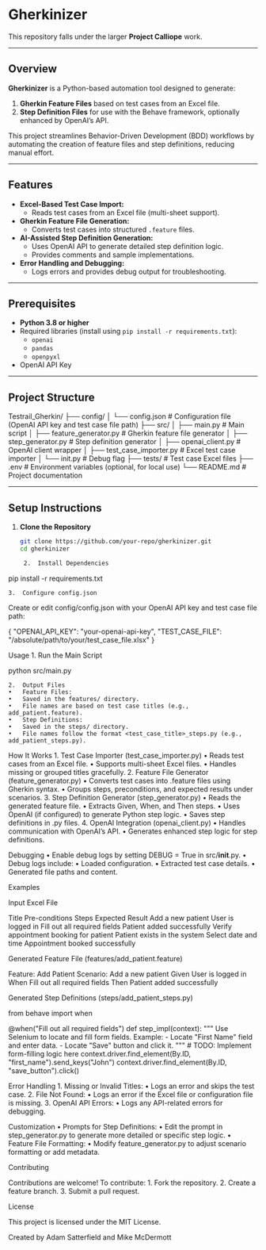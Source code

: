 # Gherkinizer

This repository falls under the larger **Project Calliope** work.

---

## Overview

**Gherkinizer** is a Python-based automation tool designed to generate:
1. **Gherkin Feature Files** based on test cases from an Excel file.
2. **Step Definition Files** for use with the Behave framework, optionally enhanced by OpenAI’s API.

This project streamlines Behavior-Driven Development (BDD) workflows by automating the creation of feature files and step definitions, reducing manual effort.

---

## Features

- **Excel-Based Test Case Import:**
  - Reads test cases from an Excel file (multi-sheet support).
- **Gherkin Feature File Generation:**
  - Converts test cases into structured `.feature` files.
- **AI-Assisted Step Definition Generation:**
  - Uses OpenAI API to generate detailed step definition logic.
  - Provides comments and sample implementations.
- **Error Handling and Debugging:**
  - Logs errors and provides debug output for troubleshooting.

---

## Prerequisites

- **Python 3.8 or higher**
- Required libraries (install using `pip install -r requirements.txt`):
  - `openai`
  - `pandas`
  - `openpyxl`
- OpenAI API Key

---

## Project Structure

Testrail_Gherkin/
├── config/
│   └── config.json               # Configuration file (OpenAI API key and test case file path)
├── src/
│   ├── main.py                   # Main script
│   ├── feature_generator.py      # Gherkin feature file generator
│   ├── step_generator.py         # Step definition generator
│   ├── openai_client.py          # OpenAI client wrapper
│   ├── test_case_importer.py     # Excel test case importer
│   └── init.py               # Debug flag
├── tests/                        # Test case Excel files
├── .env                          # Environment variables (optional, for local use)
└── README.md                     # Project documentation

---

## Setup Instructions

1. **Clone the Repository**
   ```bash
   git clone https://github.com/your-repo/gherkinizer.git
   cd gherkinizer

	2.	Install Dependencies

pip install -r requirements.txt


	3.	Configure config.json
Create or edit config/config.json with your OpenAI API key and test case file path:

{
    "OPENAI_API_KEY": "your-openai-api-key",
    "TEST_CASE_FILE": "/absolute/path/to/your/test_case_file.xlsx"
}

Usage
	1.	Run the Main Script

python src/main.py


	2.	Output Files
	•	Feature Files:
	•	Saved in the features/ directory.
	•	File names are based on test case titles (e.g., add_patient.feature).
	•	Step Definitions:
	•	Saved in the steps/ directory.
	•	File names follow the format <test_case_title>_steps.py (e.g., add_patient_steps.py).

How It Works
	1.	Test Case Importer (test_case_importer.py)
	•	Reads test cases from an Excel file.
	•	Supports multi-sheet Excel files.
	•	Handles missing or grouped titles gracefully.
	2.	Feature File Generator (feature_generator.py)
	•	Converts test cases into .feature files using Gherkin syntax.
	•	Groups steps, preconditions, and expected results under scenarios.
	3.	Step Definition Generator (step_generator.py)
	•	Reads the generated feature file.
	•	Extracts Given, When, and Then steps.
	•	Uses OpenAI (if configured) to generate Python step logic.
	•	Saves step definitions in .py files.
	4.	OpenAI Integration (openai_client.py)
	•	Handles communication with OpenAI’s API.
	•	Generates enhanced step logic for step definitions.

Debugging
	•	Enable debug logs by setting DEBUG = True in src/__init__.py.
	•	Debug logs include:
	•	Loaded configuration.
	•	Extracted test case details.
	•	Generated file paths and content.

Examples

Input Excel File

Title	Pre-conditions	Steps	Expected Result
Add a new patient	User is logged in	Fill out all required fields	Patient added successfully
Verify appointment booking for patient	Patient exists in the system	Select date and time	Appointment booked successfully

Generated Feature File (features/add_patient.feature)

Feature: Add Patient
  Scenario: Add a new patient
    Given User is logged in
    When Fill out all required fields
    Then Patient added successfully

Generated Step Definitions (steps/add_patient_steps.py)

from behave import when

@when("Fill out all required fields")
def step_impl(context):
    """
    Use Selenium to locate and fill form fields.
    Example:
    - Locate "First Name" field and enter data.
    - Locate "Save" button and click it.
    """
    # TODO: Implement form-filling logic here
    context.driver.find_element(By.ID, "first_name").send_keys("John")
    context.driver.find_element(By.ID, "save_button").click()

Error Handling
	1.	Missing or Invalid Titles:
	•	Logs an error and skips the test case.
	2.	File Not Found:
	•	Logs an error if the Excel file or configuration file is missing.
	3.	OpenAI API Errors:
	•	Logs any API-related errors for debugging.

Customization
	•	Prompts for Step Definitions:
	•	Edit the prompt in step_generator.py to generate more detailed or specific step logic.
	•	Feature File Formatting:
	•	Modify feature_generator.py to adjust scenario formatting or add metadata.

Contributing

Contributions are welcome! To contribute:
	1.	Fork the repository.
	2.	Create a feature branch.
	3.	Submit a pull request.

License

This project is licensed under the MIT License.

Created by Adam Satterfield and Mike McDermott

